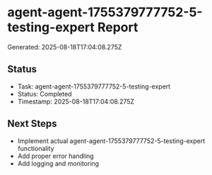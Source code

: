# agent-agent-1755379777752-5-testing-expert Report

Generated: 2025-08-18T17:04:08.275Z

## Status
- Task: agent-agent-1755379777752-5-testing-expert
- Status: Completed
- Timestamp: 2025-08-18T17:04:08.275Z

## Next Steps
- Implement actual agent-agent-1755379777752-5-testing-expert functionality
- Add proper error handling
- Add logging and monitoring
